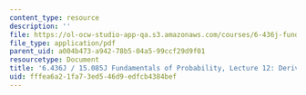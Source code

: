 ```yaml
---
content_type: resource
description: ''
file: https://ol-ocw-studio-app-qa.s3.amazonaws.com/courses/6-436j-fundamentals-of-probability-fall-2018/fffea6a21fa73ed546d9edfcb4384bef_MIT6_436JF18_lec12.pdf
file_type: application/pdf
parent_uid: a004b473-a942-78b5-04a5-99ccf29d9f01
resourcetype: Document
title: '6.436J / 15.085J Fundamentals of Probability, Lecture 12: Derived Distributions'
uid: fffea6a2-1fa7-3ed5-46d9-edfcb4384bef
---
```

